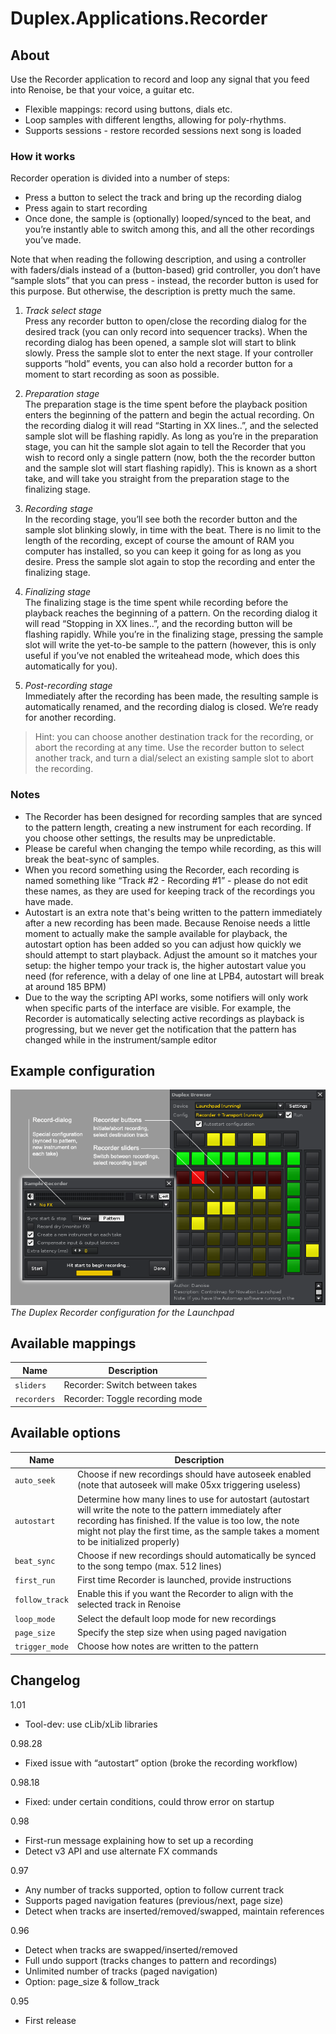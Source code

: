 # Duplex.Applications.Recorder

## About

Use the Recorder application to record and loop any signal that you feed into Renoise, be that your voice, a guitar etc. 

* Flexible mappings: record using buttons, dials etc.
* Loop samples with different lengths, allowing for poly-rhythms.
* Supports sessions - restore recorded sessions next song is loaded

### How it works

Recorder operation is divided into a number of steps:

* Press a button to select the track and bring up the recording dialog
* Press again to start recording
* Once done, the sample is (optionally) looped/synced to the beat, and you’re  instantly able to switch among this, and all the other recordings you’ve made. 

Note that when reading the following description, and using a controller with faders/dials instead of a (button-based) grid controller, you don’t have “sample slots” that you can press - instead, the recorder button is used for this purpose. But otherwise, the description is pretty much the same. 

 1. *Track select stage*  
    Press any recorder button to open/close the recording dialog for the desired 
    track (you can only record into sequencer tracks). When the recording dialog 
    has been opened, a sample slot will start to blink slowly. Press the sample 
    slot to enter the next stage. If your controller supports “hold” events, you 
    can also hold a recorder button for a moment to start recording as soon as 
    possible. 
 
 2. *Preparation stage*  
    The preparation stage is the time spent before the playback position enters 
    the beginning of the pattern and begin the actual recording. On the recording 
    dialog it will read “Starting in XX lines..”, and the selected sample slot 
    will be  flashing rapidly. As long as you’re in the preparation stage, you can 
    hit the sample slot again to tell the Recorder that you wish to record only a 
    single pattern (now, both the the recorder button and the sample slot will 
    start flashing rapidly). This is known as a short take, and will take you 
    straight from the preparation stage to the finalizing stage.
 
 3. *Recording stage*  
    In the recording stage, you’ll see both the recorder button and the sample 
    slot blinking slowly, in time with the beat. There is no limit to the length 
    of the recording, except of course the amount of RAM you computer has 
    installed, so you can keep it going for as long as you desire. 
    Press the sample slot again to stop the recording and enter the finalizing 
    stage.
 
 4. *Finalizing stage*  
    The finalizing stage is the time spent while recording before the playback 
    reaches the beginning of a pattern. On the recording dialog it will read 
    “Stopping in XX lines..”, and the recording button will be flashing rapidly. 
    While you’re in the finalizing stage, pressing the sample slot will write the 
    yet-to-be sample to the pattern (however, this is only useful if you’ve not 
    enabled the writeahead mode, which does this automatically for you). 
 
 5. *Post-recording stage*  
    Immediately after the recording has been made, the resulting sample is 
    automatically renamed, and the recording dialog is closed. We’re ready for 
    another recording. 

> Hint: you can choose another destination track for the recording, or abort the recording at any time. Use the recorder button to select another track, and turn a dial/select an existing sample slot to abort the recording.

### Notes

  - The Recorder has been designed for recording samples that are synced to the 
    pattern length, creating a new instrument for each recording. If you choose 
    other settings, the results may be unpredictable. 
  - Please be careful when changing the tempo while recording, as this will 
    break the beat-sync of samples.
  - When you record something using the Recorder, each recording is named 
    something like “Track #2 - Recording #1” - please do not edit these names, 
    as they are used for keeping track of the recordings you have made.
  - Autostart is an extra note that's being written to the pattern immediately
    after a new recording has been made. Because Renoise needs a little moment
    to actually make the sample available for playback, the autostart option 
    has been added so you can adjust how quickly we should attempt to start
    playback. Adjust the amount so it matches your setup: the higher tempo your
    track is, the higher autostart value you need (for reference, with a delay 
    of one line at LPB4, autostart will break at around 185 BPM)
  - Due to the way the scripting API works, some notifiers will only work when 
    specific parts of the interface are visible. For example, the Recorder is 
    automatically selecting active recordings as playback is progressing, but we 
    never get the notification that the pattern has changed while in the 
    instrument/sample editor

## Example configuration

![Recorder_on_launchpad.png](../Images/Recorder_on_launchpad.png)  
*The Duplex Recorder configuration for the Launchpad*


## Available mappings 

| Name          | Description   |
| ------------- |---------------|
|`sliders`|Recorder: Switch between takes|  
|`recorders`|Recorder: Toggle recording mode|  

## Available options 

| Name          | Description   |
| ------------- |---------------|
|`auto_seek`|Choose if new recordings should have autoseek enabled (note that autoseek will make 05xx triggering useless)|  
|`autostart`|Determine how many lines to use for autostart (autostart will write the note to the pattern immediately after recording has finished. If the value is too low, the note might not play the first time, as the sample takes a moment to be initialized properly)|  
|`beat_sync`|Choose if new recordings should automatically be synced to the song tempo (max. 512 lines)|  
|`first_run`|First time Recorder is launched, provide instructions|  
|`follow_track`|Enable this if you want the Recorder to align with the selected track in Renoise|  
|`loop_mode`|Select the default loop mode for new recordings|  
|`page_size`|Specify the step size when using paged navigation|  
|`trigger_mode`|Choose how notes are written to the pattern|  

## Changelog

1.01
- Tool-dev: use cLib/xLib libraries

0.98.28
- Fixed issue with “autostart” option (broke the recording workflow)

0.98.18
- Fixed: under certain conditions, could throw error on startup

0.98
- First-run message explaining how to set up a recording
- Detect v3 API and use alternate FX commands

0.97
- Any number of tracks supported, option to follow current track
- Supports paged navigation features (previous/next, page size)
- Detect when tracks are inserted/removed/swapped, maintain references

0.96  
- Detect when tracks are swapped/inserted/removed
- Full undo support (tracks changes to pattern and recordings)
- Unlimited number of tracks (paged navigation)
- Option: page_size & follow_track

0.95  
- First release

